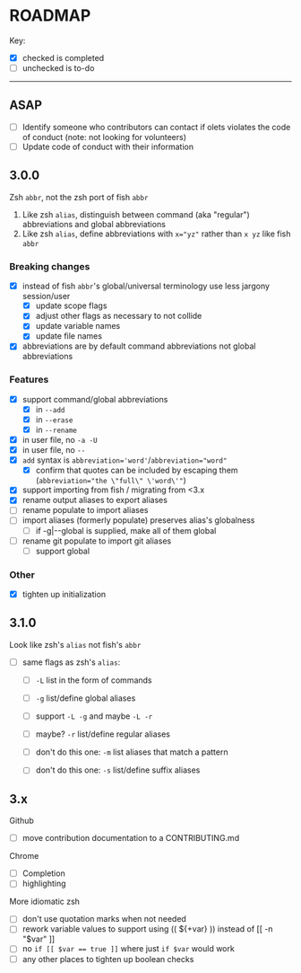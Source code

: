 # ROADMAP

Key:

- [x] checked is completed
- [ ] unchecked is to-do

---

## ASAP

- [ ] Identify someone who contributors can contact if olets violates the code of conduct (note: not looking for volunteers)
- [ ] Update code of conduct with their information

## 3.0.0

Zsh `abbr`, not the zsh port of fish `abbr`

1. Like zsh `alias`, distinguish between command (aka "regular") abbreviations and global abbreviations
1. Like zsh `alias`, define abbreviations with `x="yz"` rather than `x yz` like fish `abbr`

### Breaking changes

- [x] instead of fish `abbr`'s global/universal terminology use less jargony session/user
	- [x] update scope flags
	- [x] adjust other flags as necessary to not collide
	- [x] update variable names
	- [x] update file names
- [x] abbreviations are by default command abbreviations not global abbreviations

### Features

- [x] support command/global abbreviations
  - [x] in `--add`
  - [x] in `--erase`
  - [x] in `--rename`
- [x] in user file, no `-a -U`
- [x] in user file, no `--`
- [x] `add` syntax is `abbreviation='word'`/`abbreviation="word"`
	- [x] confirm that quotes can be included by escaping them (`abbreviation="the \"full\" \'word\'"`)
- [x] support importing from fish / migrating from <3.x
- [x] rename output aliases to export aliases
- [ ] rename populate to import aliases
- [ ] import aliases (formerly populate) preserves alias's globalness
  - [ ] if -g|--global is supplied, make all of them global
- [ ] rename git populate to import git aliases
	- [ ] support global

### Other

- [x] tighten up initialization

## 3.1.0

Look like zsh's `alias` not fish's `abbr`

- [ ] same flags as zsh's `alias`:
	- [ ] `-L` list in the form of commands
	- [ ] `-g` list/define global aliases
	- [ ] support `-L -g` and maybe `-L -r`
	- [ ] maybe? `-r` list/define regular aliases
	- [ ] don't do this one: `-m` list aliases that match a pattern
	- [ ] don't do this one: `-s` list/define suffix aliases


## 3.x

Github

- [ ] move contribution documentation to a CONTRIBUTING.md

Chrome

- [ ] Completion
- [ ] highlighting

More idiomatic zsh

- [ ] don't use quotation marks when not needed
- [ ] rework variable values to support using (( ${+var} )) instead of [[ -n "$var" ]]
- [ ] no `if [[ $var == true ]]` where just  `if $var` would work
- [ ] any other places to tighten up boolean checks
